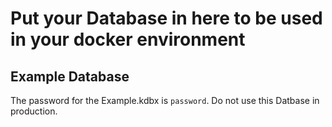 # Put your Database in here to be used in your docker environment

## Example Database

The password for the Example.kdbx is `password`. Do not use this Datbase in production.
